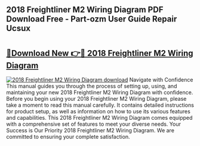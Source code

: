 ## 2018 Freightliner M2 Wiring Diagram PDF Download Free - Part-ozm User Guide Repair Ucsux

# <h2><a href="http://dfquzai.blite.top/?on=2018+Freightliner+M2+Wiring+Diagram">🔗Download New 👉🔴 2018 Freightliner M2 Wiring Diagram</a></h2>

[![2018 Freightliner M2 Wiring Diagram download](https://i.imgur.com/lujVjoI.png)](http://dfquzai.blite.top/?on=2018+Freightliner+M2+Wiring+Diagram)
Navigate with Confidence This manual guides you through the process of setting up, using, and maintaining your new 2018 Freightliner M2 Wiring Diagram with confidence. Before you begin using your 2018 Freightliner M2 Wiring Diagram, please take a moment to read this manual carefully. It contains detailed instructions for product setup, as well as information on how to use its various features and capabilities. This 2018 Freightliner M2 Wiring Diagram comes equipped with a comprehensive set of features to meet your diverse needs. Your Success is Our Priority 2018 Freightliner M2 Wiring Diagram. We are committed to ensuring your complete satisfaction.
